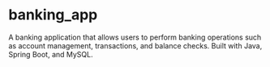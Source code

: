 # banking_app
A banking application that allows users to perform banking operations such as account management, transactions, and balance checks. Built with Java, Spring Boot, and MySQL.
